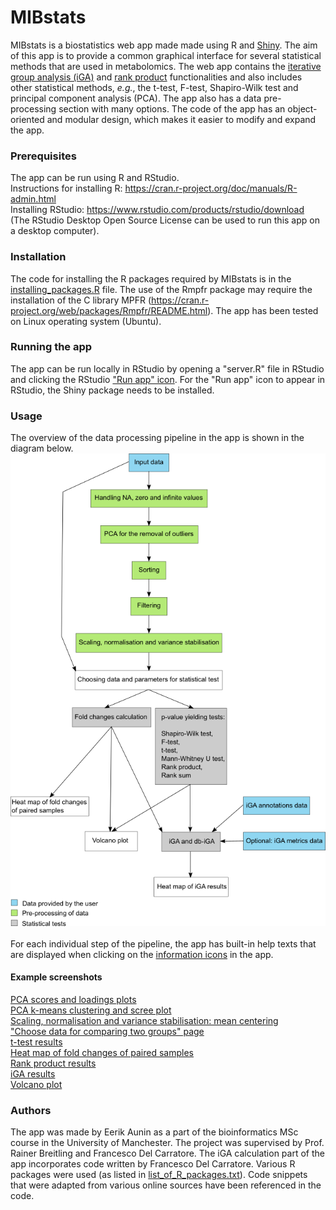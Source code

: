 # MIBstats
MIBstats is a biostatistics web app made made using R and [Shiny](https://shiny.rstudio.com/). The aim of this app is to provide a common graphical interface for several statistical methods that are used in metabolomics. The web app contains the [iterative group analysis (iGA)](https://www.ncbi.nlm.nih.gov/pubmed/15050037) and [rank product](https://www.ncbi.nlm.nih.gov/pubmed/28481966)
 functionalities and also includes other statistical methods, _e.g._, the t-test, F-test, Shapiro-Wilk test and principal component analysis (PCA). The app also has a data pre-processing section with many options. The code of the app has an object-oriented and modular design, which makes it easier to modify and expand the app.

### Prerequisites
The app can be run using R and RStudio.<br />
Instructions for installing R: https://cran.r-project.org/doc/manuals/R-admin.html
<br />
Installing RStudio: https://www.rstudio.com/products/rstudio/download
<br />
(The RStudio Desktop Open Source License can be used to run this app on a desktop computer).

### Installation
The code for installing the R packages required by MIBstats is in the [installing_packages.R](MIBstats_source/installing_packages.R) file. 
The use of the Rmpfr package may require the installation of the C library MPFR (https://cran.r-project.org/web/packages/Rmpfr/README.html).
The app has been tested on Linux operating system (Ubuntu).

### Running the app
The app can be run locally in RStudio by opening a "server.R" file in RStudio and clicking the RStudio ["Run app" icon](https://shiny.rstudio.com/tutorial/written-tutorial/lesson1/images/run-app.png). For the "Run app" icon to appear in RStudio, the Shiny package needs to be installed.

### Usage
The overview of the data processing pipeline in the app is shown in the diagram below.
<br />
![MIBstats data processing pipeline figure](diagrams/Figure_1_diagram_of_data_processing_pipeline.png?raw=true "MIBstats data processing pipeline figure")
<br />
<br />
For each individual step of the pipeline, the app has built-in help texts that are displayed when clicking on the [information icons](http://fontawesome.io/icon/info-circle/) in the app. 

#### Example screenshots
[PCA scores and loadings plots](screenshots/PCA_scores_and_loadings_plot.tif)<br />
[PCA k-means clustering and scree plot](screenshots/PCA_kmeans_and_scree_plot.tif)<br />
[Scaling, normalisation and variance stabilisation: mean centering](screenshots/preprocessing_mean_centering.tif)<br />
["Choose data for comparing two groups" page](screenshots/two_groups_test_queue.tif)<br />
[t-test results](screenshots/t_test_one_variable_statistics.tif)<br />
[Heat map of fold changes of paired samples](screenshots/fold_changes_heat_map.tif)<br />
[Rank product results](screenshots/rank_product_results.tif)<br />
[iGA results](screenshots/iGA_results.tif)<br />
[Volcano plot](screenshots/volcano_plot.tif)<br />

### Authors
The app was made by Eerik Aunin as a part of the bioinformatics MSc course in the University of Manchester. The project was supervised by Prof. Rainer Breitling and Francesco Del Carratore. The iGA calculation part of the app incorporates code written by Francesco Del Carratore. 
Various R packages were used (as listed in [list_of_R_packages.txt](list_of_R_packages.txt)). Code snippets that were adapted from various online sources have been referenced in the code.
